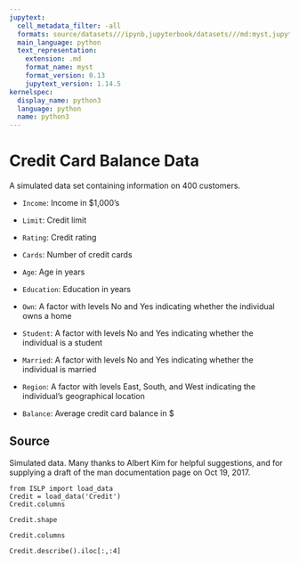 ```yaml
---
jupytext:
  cell_metadata_filter: -all
  formats: source/datasets///ipynb,jupyterbook/datasets///md:myst,jupyterbook/datasets///ipynb
  main_language: python
  text_representation:
    extension: .md
    format_name: myst
    format_version: 0.13
    jupytext_version: 1.14.5
kernelspec:
  display_name: python3
  language: python
  name: python3
---
```


# Credit Card Balance Data

A simulated data set containing information on 400 customers.

- `Income`: Income in $1,000’s

- `Limit`: Credit limit

- `Rating`: Credit rating

- `Cards`: Number of credit cards

- `Age`: Age in years

- `Education`: Education in years

- `Own`: A factor with levels No and Yes indicating whether the individual owns a home

- `Student`: A factor with levels No and Yes indicating whether the individual is a student

- `Married`: A factor with levels No and Yes indicating whether the individual is married

- `Region`: A factor with levels East, South, and West indicating the individual’s geographical location

- `Balance`: Average credit card balance in $


## Source

Simulated data. Many thanks to Albert Kim for helpful suggestions,
and for supplying a draft of the man documentation page on Oct 19,
2017.

```{code-cell}
from ISLP import load_data
Credit = load_data('Credit')
Credit.columns
```

```{code-cell}
Credit.shape
```

```{code-cell}
Credit.columns
```

```{code-cell}
Credit.describe().iloc[:,:4]
```

